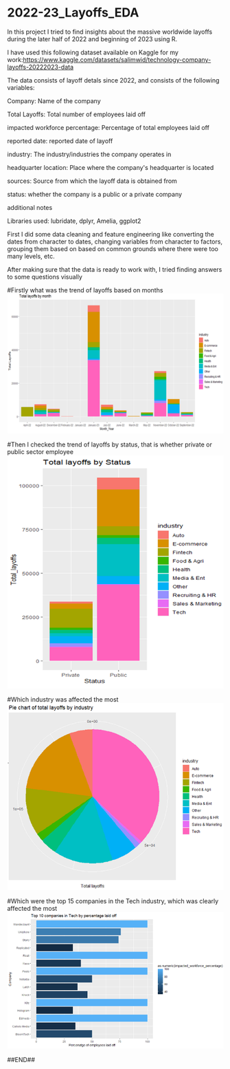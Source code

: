 # 2022-23_Layoffs_EDA
In this project I tried to find insights about the massive worldwide layoffs during the later half of 2022 and beginning of 2023 using R.

I have used this following dataset available on Kaggle for my work:https://www.kaggle.com/datasets/salimwid/technology-company-layoffs-20222023-data

The data consists of layoff detals since 2022, and consists of the following variables:

Company: Name of the company

Total Layoffs: Total number of employees laid off

impacted workforce percentage: Percentage of total employees laid off

reported date: reported date of layoff

industry: The industry/industries the company operates in

headquarter location: Place where the company's headquarter is located

sources: Source from which the layoff data is obtained from

status: whether the company is a public or a private company

additional notes

Libraries used: lubridate, dplyr, Amelia, ggplot2

First I did some data cleaning and feature engineering like converting the dates from character to dates, changing variables from character to factors, grouping them based on based on common grounds where there were too many levels, etc.

After making sure that the data is ready to work with, I tried finding answers to some questions visually

#Firstly what was the trend of layoffs based on months
![Layoffs by month](https://github.com/UMajumder/2022-23_Layoffs_EDA/blob/main/PLOT_1.png?raw=true)

#Then I checked the trend of layoffs by status, that is whether private or public sector employee
![Layoffs by status](https://github.com/UMajumder/2022-23_Layoffs_EDA/blob/main/PLOT_2.png?raw=true)

#Which industry was affected the most
![Most affected industry](https://github.com/UMajumder/2022-23_Layoffs_EDA/blob/main/PLOT_3.png?raw=true)

#Which were the top 15 companies in the Tech industry, which was clearly affected the most
![Top tech companies by layoffs](https://github.com/UMajumder/2022-23_Layoffs_EDA/blob/main/PLOT_4.png?raw=true)

##END##
